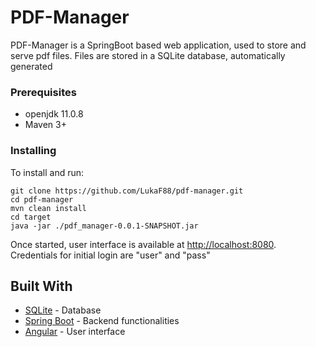 # PDF-Manager

PDF-Manager is a SpringBoot based web application, used to store and serve pdf files. Files are stored in a SQLite database, automatically generated

### Prerequisites

- openjdk 11.0.8
- Maven 3+

### Installing

To install and run:
```
git clone https://github.com/LukaF88/pdf-manager.git
cd pdf-manager
mvn clean install
cd target
java -jar ./pdf_manager-0.0.1-SNAPSHOT.jar
```

Once started, user interface is available at [http://localhost:8080](http://localhost:8080). Credentials for initial login are "user" and "pass"


## Built With

* [SQLite](https://www.sqlite.org/) - Database
* [Spring Boot](https://spring.io/projects/spring-boot) - Backend functionalities
* [Angular](https://angular.io/) - User interface
